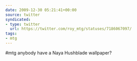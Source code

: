 ```yaml
---
date: 2009-12-30 05:21:41+00:00
source: twitter
syndicated:
- type: twitter
  url: https://twitter.com/roy_mtg/statuses/7186067097/
tags:
- mtg
---
```


#mtg anybody have a Naya Hushblade wallpaper?